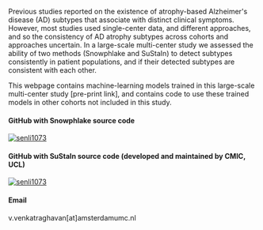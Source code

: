 Previous studies reported on the existence of atrophy-based Alzheimer's disease (AD) subtypes that associate with distinct clinical symptoms. 
However, most studies used single-center data, and different approaches, and so the consistency of AD atrophy subtypes across cohorts and approaches uncertain. 
In a large-scale multi-center study we assessed the ability of two methods (Snowphlake and SuStaIn) to detect subtypes consistently in patient populations, 
and if their detected subtypes are consistent with each other.

This webpage contains machine-learning models trained in this large-scale multi-center study [pre-print link], and contains code to use these trained models in other cohorts not included in this study.

#### GitHub with Snowphlake source code
[![senli1073](https://img.shields.io/badge/senli1073-github-blue?logo=github)](https://github.com/senli1073)

#### GitHub with SuStaIn source code (developed and maintained by CMIC, UCL)
[![senli1073](https://img.shields.io/badge/senli1073-github-blue?logo=github)](https://github.com/senli1073)

#### Email
v.venkatraghavan[at]amsterdamumc.nl


